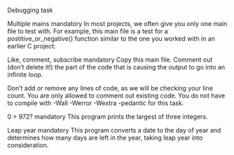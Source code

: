  Debugging task

 Multiple mains mandatory In most projects, we often give you only one main file to test with. For example, this main file is a test for a postitive_or_negative() function similar to the one you worked with in an earlier C project:

 Like, comment, subscribe mandatory Copy this main file. Comment out (don’t delete it!) the part of the code that is causing the output to go into an infinite loop.

 Don’t add or remove any lines of code, as we will be checking your line count. You are only allowed to comment out existing code. You do not have to compile with -Wall -Werror -Wextra -pedantic for this task.

 0 > 972? mandatory This program prints the largest of three integers.

 Leap year mandatory This program converts a date to the day of year and determines how many days are left in the year, taking leap year into consideration.


